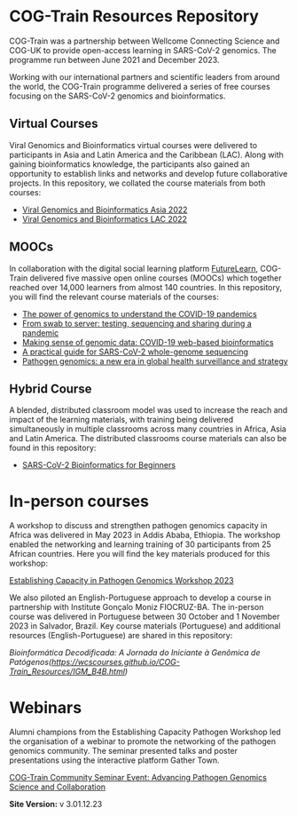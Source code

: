 # COG-Train Resources Repository

COG-Train was a partnership between Wellcome Connecting Science and COG-UK to provide open-access learning in SARS-CoV-2 genomics. The programme run between June 2021 and December 2023. 

Working with our international partners and scientific leaders from around the world, the COG-Train programme delivered a series of free courses focusing on the SARS-CoV-2 genomics and bioinformatics.

## Virtual Courses

Viral Genomics and Bioinformatics virtual courses were delivered to participants in Asia and Latin America and the Caribbean (LAC). Along with gaining bioinformatics knowledge, the participants also gained an opportunity to establish links and networks and develop future collaborative projects. In this repository, we collated the course materials from both courses:

* [Viral Genomics and Bioinformatics Asia 2022](https://wcscourses.github.io/COG-Train_Resources/vbioinfasia.html)              
* [Viral Genomics and Bioinformatics LAC 2022](https://wcscourses.github.io/COG-Train_Resources/vbioinflac.html)         

## MOOCs

In collaboration with the digital social learning platform [FutureLearn](https://www.futurelearn.com/), COG-Train delivered five massive open online courses (MOOCs) which together reached over 14,000 learners from almost 140 countries. In this repository, you will find the relevant course materials of the courses:

* [The power of genomics to understand the COVID-19 pandemics](https://wcscourses.github.io/COG-Train_Resources/power_of_genomics_home.html)        
* [From swab to server: testing, sequencing and sharing during a pandemic](https://wcscourses.github.io/COG-Train_Resources/swab_to_server_home.html)     
* [Making sense of genomic data: COVID-19 web-based bioinformatics](https://wcscourses.github.io/COG-Train_Resources/making_sense_home.html)       
* [A practical guide for SARS-CoV-2 whole-genome sequencing](https://wcscourses.github.io/COG-Train_Resources/practical_guide_home.html)              
* [Pathogen genomics: a new era in global health surveillance and strategy](https://wcscourses.github.io/COG-Train_Resources/pathogen_genomics_home.html)            

## Hybrid Course

A blended, distributed classroom model was used to increase the reach and impact of the learning materials, with training being delivered simultaneously in multiple classrooms across many countries in Africa, Asia and Latin America. The distributed classrooms course materials can also be found in this repository:

* [SARS-CoV-2 Bioinformatics for Beginners](https://wcscourses.github.io/COG-Train_Resources/scvo2b4b.html)

# In-person courses

A workshop to discuss and strengthen pathogen genomics capacity in Africa was delivered in May 2023 in Addis Ababa, Ethiopia. The workshop enabled the networking and learning training of 30 participants from 25 African countries. Here you will find the key materials produced for this workshop:

[Establishing Capacity in Pathogen Genomics Workshop 2023](https://wcscourses.github.io/COG-Train_Resources/ECPG.html)

We also piloted an English-Portuguese approach to develop a course in partnership with Institute Gonçalo Moniz FIOCRUZ-BA. The in-person course was delivered in Portuguese between 30 October and 1 November 2023 in Salvador, Brazil. Key course materials (Portuguese) and additional resources (English-Portuguese)  are shared in this repository:


_Bioinformática Decodificada: A Jornada do Iniciante à Genômica de Patógenos(https://wcscourses.github.io/COG-Train_Resources/IGM_B4B.html)_

# Webinars

Alumni champions from the Establishing Capacity Pathogen Workshop led the organisation of a webinar to promote the networking of the pathogen genomics community. The seminar presented talks and poster presentations using the interactive platform Gather Town.

[COG-Train Community Seminar Event: Advancing Pathogen Genomics Science and Collaboration](https://wcscourses.github.io/COG-Train_Resources/Community.html)

**Site Version:**
v 3.01.12.23



